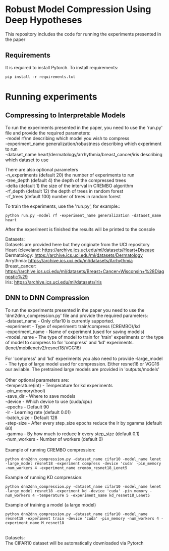 # Robust Model Compression Using Deep Hypotheses 

This repository includes the code for running the experiments presented in the paper 

## Requirements
It is required to install Pytorch. 
To install requirements:

```setup
pip install -r requirements.txt
```

# Running experiments
## Compressing to Interpretable Models
To run the experiments presented in the paper, you need to use the 'run.py' file and provide the required parameters:<br/>
-model rf/nn      describing which model you wish to compress<br/>
-experiment_name  generalization/robustness describing which experiment to run<br/>
-dataset_name heart/dermatology/arrhythmia/breast_cancer/iris describing which dataset to use<br/>

There are also optional parameters<br/>
-n_experiments (default 20) the number of experiments to run<br/>
-tree_depth (default 4) the depth of the compressed trees<br/>
-delta (default 1) the size of the interval in CREMBO algorithm<br/>
-rf_depth (default 12) the depth of trees in random forest<br/>
-rf_trees (default 100) number of trees in random forest<br/>

To train the experiments, use the 'run.py', for example::

```train
python run.py -model rf -experiment_name generalization -dataset_name heart
```

After the experiment is finished the results will be printed to the console


Datasets:<br/>
Datasets are provided here but they originate from the UCI repository  
Heart (cleveland: https://archive.ics.uci.edu/ml/datasets/Heart+Disease  
Dermatology: https://archive.ics.uci.edu/ml/datasets/Dermatology  
Arrythmia: https://archive.ics.uci.edu/ml/datasets/Arrhythmia  
Breast_cancer: https://archive.ics.uci.edu/ml/datasets/Breast+Cancer+Wisconsin+%28Diagnostic%29  
Iris: https://archive.ics.uci.edu/ml/datasets/Iris  

## DNN to DNN Compression
To run the experiments presented in the paper you need to use the 'dnn2dnn_compression.py' file and provide the required parameters:<br/>
-dataset_name - Only cifar10 is currently supported.<br/>
-experiment - Type of experiment: train/compress (CREMBO)/kd<br/>
-experiment_name -  Name of experiment (used for saving models)<br/> 
-model_name - The type of model to train for 'train' experiments or the type of model to compress to for 'compress' and 'kd' experiments. (lenet/mobilenetv2/resnet18/VGG16) <br/>
<br/>
For 'compress' and 'kd' experiments you also need to provide
-large_model - The type of large model used for compression. Either resnet18 or VGG16 our avilable. The pretrained large models are provided in 'outputs/models' <br/>
<br/>
Other optional parameters are:<br/>
-temperature(int) - Temperature for kd experiments<br/>
-pin_memory(bool)<br/>
-save_dir - Where to save models<br/>
-device - Which device to use (cuda/cpu)<br/>
-epochs - Default 90<br/>
-lr - Learning rate (default 0.01)<br/>
-batch_size - Default 128<br/>
-step-size - After every step_size epochs reduce the lr by xgamma (default 60)<br/>
-gamma - By how much to reduce lr every step_size (default 0.1)<br/>
-num_workers - Number of workers (default 0)
<br/>
<br/>
Example of running CREMBO compression:

```
python dnn2dnn_compression.py -dataset_name cifar10 -model_name lenet -large_model resnet18 -experiment compress -device 'cuda' -pin_memory -num_workers 4 -experiment_name crembo_resnet18_Lenet5
```

Example of running KD compression:

```
python dnn2dnn_compression.py -dataset_name cifar10 -model_name lenet -large_model resnet18 -experiment kd -device 'cuda' -pin_memory -num_workers 4 -temperature 5 -experiment_name kd_resnet18_Lenet5

```

Example of training a model (a large model)

```
python dnn2dnn_compression.py -dataset_name cifar10 -model_name resnet18 -experiment train -device 'cuda' -pin_memory -num_workers 4 -experiment_name M_resnet18
```

<br/>
Datasets:<br/>
The CIFAR10 dataset will be automatically downloaded via Pytorch
